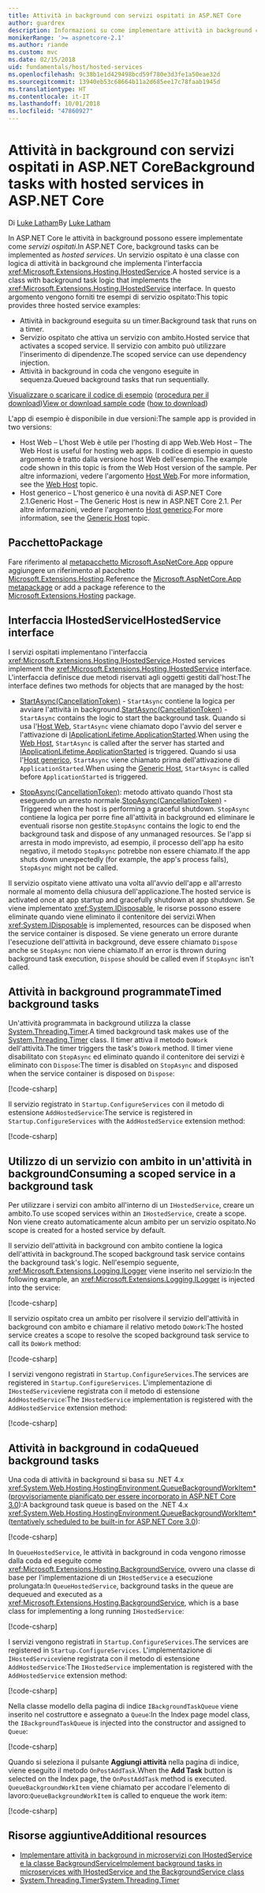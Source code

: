 ```yaml
---
title: Attività in background con servizi ospitati in ASP.NET Core
author: guardrex
description: Informazioni su come implementare attività in background con servizi ospitati in ASP.NET Core.
monikerRange: '>= aspnetcore-2.1'
ms.author: riande
ms.custom: mvc
ms.date: 02/15/2018
uid: fundamentals/host/hosted-services
ms.openlocfilehash: 9c38b1e1d429498bcd59f780e3d3fe1a50eae32d
ms.sourcegitcommit: 13940eb53c68664b11a2d685ee17c78faab1945d
ms.translationtype: HT
ms.contentlocale: it-IT
ms.lasthandoff: 10/01/2018
ms.locfileid: "47860927"
---
```

# <a name="background-tasks-with-hosted-services-in-aspnet-core"></a><span data-ttu-id="0bca3-103">Attività in background con servizi ospitati in ASP.NET Core</span><span class="sxs-lookup"><span data-stu-id="0bca3-103">Background tasks with hosted services in ASP.NET Core</span></span>

<span data-ttu-id="0bca3-104">Di [Luke Latham](https://github.com/guardrex)</span><span class="sxs-lookup"><span data-stu-id="0bca3-104">By [Luke Latham](https://github.com/guardrex)</span></span>

<span data-ttu-id="0bca3-105">In ASP.NET Core le attività in background possono essere implementate come *servizi ospitati*.</span><span class="sxs-lookup"><span data-stu-id="0bca3-105">In ASP.NET Core, background tasks can be implemented as *hosted services*.</span></span> <span data-ttu-id="0bca3-106">Un servizio ospitato è una classe con logica di attività in background che implementa l'interfaccia <xref:Microsoft.Extensions.Hosting.IHostedService>.</span><span class="sxs-lookup"><span data-stu-id="0bca3-106">A hosted service is a class with background task logic that implements the <xref:Microsoft.Extensions.Hosting.IHostedService> interface.</span></span> <span data-ttu-id="0bca3-107">In questo argomento vengono forniti tre esempi di servizio ospitato:</span><span class="sxs-lookup"><span data-stu-id="0bca3-107">This topic provides three hosted service examples:</span></span>

* <span data-ttu-id="0bca3-108">Attività in background eseguita su un timer.</span><span class="sxs-lookup"><span data-stu-id="0bca3-108">Background task that runs on a timer.</span></span>
* <span data-ttu-id="0bca3-109">Servizio ospitato che attiva un servizio con ambito.</span><span class="sxs-lookup"><span data-stu-id="0bca3-109">Hosted service that activates a scoped service.</span></span> <span data-ttu-id="0bca3-110">Il servizio con ambito può utilizzare l'inserimento di dipendenze.</span><span class="sxs-lookup"><span data-stu-id="0bca3-110">The scoped service can use dependency injection.</span></span>
* <span data-ttu-id="0bca3-111">Attività in background in coda che vengono eseguite in sequenza.</span><span class="sxs-lookup"><span data-stu-id="0bca3-111">Queued background tasks that run sequentially.</span></span>

<span data-ttu-id="0bca3-112">[Visualizzare o scaricare il codice di esempio](https://github.com/aspnet/Docs/tree/master/aspnetcore/fundamentals/host/hosted-services/samples/) ([procedura per il download](xref:tutorials/index#how-to-download-a-sample))</span><span class="sxs-lookup"><span data-stu-id="0bca3-112">[View or download sample code](https://github.com/aspnet/Docs/tree/master/aspnetcore/fundamentals/host/hosted-services/samples/) ([how to download](xref:tutorials/index#how-to-download-a-sample))</span></span>

<span data-ttu-id="0bca3-113">L'app di esempio è disponibile in due versioni:</span><span class="sxs-lookup"><span data-stu-id="0bca3-113">The sample app is provided in two versions:</span></span>

* <span data-ttu-id="0bca3-114">Host Web &ndash; L'host Web è utile per l'hosting di app Web.</span><span class="sxs-lookup"><span data-stu-id="0bca3-114">Web Host &ndash; The Web Host is useful for hosting web apps.</span></span> <span data-ttu-id="0bca3-115">Il codice di esempio in questo argomento è tratto dalla versione host Web dell'esempio.</span><span class="sxs-lookup"><span data-stu-id="0bca3-115">The example code shown in this topic is from the Web Host version of the sample.</span></span> <span data-ttu-id="0bca3-116">Per altre informazioni, vedere l'argomento [Host Web](xref:fundamentals/host/web-host).</span><span class="sxs-lookup"><span data-stu-id="0bca3-116">For more information, see the [Web Host](xref:fundamentals/host/web-host) topic.</span></span>
* <span data-ttu-id="0bca3-117">Host generico &ndash; L'host generico è una novità di ASP.NET Core 2.1.</span><span class="sxs-lookup"><span data-stu-id="0bca3-117">Generic Host &ndash; The Generic Host is new in ASP.NET Core 2.1.</span></span> <span data-ttu-id="0bca3-118">Per altre informazioni, vedere l'argomento [Host generico](xref:fundamentals/host/generic-host).</span><span class="sxs-lookup"><span data-stu-id="0bca3-118">For more information, see the [Generic Host](xref:fundamentals/host/generic-host) topic.</span></span>

## <a name="package"></a><span data-ttu-id="0bca3-119">Pacchetto</span><span class="sxs-lookup"><span data-stu-id="0bca3-119">Package</span></span>

<span data-ttu-id="0bca3-120">Fare riferimento al [metapacchetto Microsoft.AspNetCore.App](xref:fundamentals/metapackage-app) oppure aggiungere un riferimento al pacchetto [Microsoft.Extensions.Hosting](https://www.nuget.org/packages/Microsoft.Extensions.Hosting).</span><span class="sxs-lookup"><span data-stu-id="0bca3-120">Reference the [Microsoft.AspNetCore.App metapackage](xref:fundamentals/metapackage-app) or add a package reference to the [Microsoft.Extensions.Hosting](https://www.nuget.org/packages/Microsoft.Extensions.Hosting) package.</span></span>

## <a name="ihostedservice-interface"></a><span data-ttu-id="0bca3-121">Interfaccia IHostedService</span><span class="sxs-lookup"><span data-stu-id="0bca3-121">IHostedService interface</span></span>

<span data-ttu-id="0bca3-122">I servizi ospitati implementano l'interfaccia <xref:Microsoft.Extensions.Hosting.IHostedService>.</span><span class="sxs-lookup"><span data-stu-id="0bca3-122">Hosted services implement the <xref:Microsoft.Extensions.Hosting.IHostedService> interface.</span></span> <span data-ttu-id="0bca3-123">L'interfaccia definisce due metodi riservati agli oggetti gestiti dall'host:</span><span class="sxs-lookup"><span data-stu-id="0bca3-123">The interface defines two methods for objects that are managed by the host:</span></span>

* <span data-ttu-id="0bca3-124">[StartAsync(CancellationToken)](xref:Microsoft.Extensions.Hosting.IHostedService.StartAsync*) - `StartAsync` contiene la logica per avviare l'attività in background.</span><span class="sxs-lookup"><span data-stu-id="0bca3-124">[StartAsync(CancellationToken)](xref:Microsoft.Extensions.Hosting.IHostedService.StartAsync*) - `StartAsync` contains the logic to start the background task.</span></span> <span data-ttu-id="0bca3-125">Quando si usa l'[Host Web](xref:fundamentals/host/web-host), `StartAsync` viene chiamato dopo l'avvio del server e l'attivazione di [IApplicationLifetime.ApplicationStarted](xref:Microsoft.AspNetCore.Hosting.IApplicationLifetime.ApplicationStarted*).</span><span class="sxs-lookup"><span data-stu-id="0bca3-125">When using the [Web Host](xref:fundamentals/host/web-host), `StartAsync` is called after the server has started and [IApplicationLifetime.ApplicationStarted](xref:Microsoft.AspNetCore.Hosting.IApplicationLifetime.ApplicationStarted*) is triggered.</span></span> <span data-ttu-id="0bca3-126">Quando si usa l'[Host generico](xref:fundamentals/host/generic-host), `StartAsync` viene chiamato prima dell'attivazione di `ApplicationStarted`.</span><span class="sxs-lookup"><span data-stu-id="0bca3-126">When using the [Generic Host](xref:fundamentals/host/generic-host), `StartAsync` is called before `ApplicationStarted` is triggered.</span></span>

* <span data-ttu-id="0bca3-127">[StopAsync(CancellationToken)](xref:Microsoft.Extensions.Hosting.IHostedService.StopAsync*): metodo attivato quando l'host sta eseguendo un arresto normale.</span><span class="sxs-lookup"><span data-stu-id="0bca3-127">[StopAsync(CancellationToken)](xref:Microsoft.Extensions.Hosting.IHostedService.StopAsync*) - Triggered when the host is performing a graceful shutdown.</span></span> <span data-ttu-id="0bca3-128">`StopAsync` contiene la logica per porre fine all'attività in background ed eliminare le eventuali risorse non gestite.</span><span class="sxs-lookup"><span data-stu-id="0bca3-128">`StopAsync` contains the logic to end the background task and dispose of any unmanaged resources.</span></span> <span data-ttu-id="0bca3-129">Se l'app si arresta in modo imprevisto, ad esempio, il processo dell'app ha esito negativo, il metodo `StopAsync` potrebbe non essere chiamato.</span><span class="sxs-lookup"><span data-stu-id="0bca3-129">If the app shuts down unexpectedly (for example, the app's process fails), `StopAsync` might not be called.</span></span>

<span data-ttu-id="0bca3-130">Il servizio ospitato viene attivato una volta all'avvio dell'app e all'arresto normale al momento della chiusura dell'applicazione.</span><span class="sxs-lookup"><span data-stu-id="0bca3-130">The hosted service is activated once at app startup and gracefully shutdown at app shutdown.</span></span> <span data-ttu-id="0bca3-131">Se viene implementato <xref:System.IDisposable>, le risorse possono essere eliminate quando viene eliminato il contenitore dei servizi.</span><span class="sxs-lookup"><span data-stu-id="0bca3-131">When <xref:System.IDisposable> is implemented, resources can be disposed when the service container is disposed.</span></span> <span data-ttu-id="0bca3-132">Se viene generato un errore durante l'esecuzione dell'attività in background, deve essere chiamato `Dispose` anche se `StopAsync` non viene chiamato.</span><span class="sxs-lookup"><span data-stu-id="0bca3-132">If an error is thrown during background task execution, `Dispose` should be called even if `StopAsync` isn't called.</span></span>

## <a name="timed-background-tasks"></a><span data-ttu-id="0bca3-133">Attività in background programmate</span><span class="sxs-lookup"><span data-stu-id="0bca3-133">Timed background tasks</span></span>

<span data-ttu-id="0bca3-134">Un'attività programmata in background utilizza la classe [System.Threading.Timer](xref:System.Threading.Timer).</span><span class="sxs-lookup"><span data-stu-id="0bca3-134">A timed background task makes use of the [System.Threading.Timer](xref:System.Threading.Timer) class.</span></span> <span data-ttu-id="0bca3-135">Il timer attiva il metodo `DoWork` dell'attività.</span><span class="sxs-lookup"><span data-stu-id="0bca3-135">The timer triggers the task's `DoWork` method.</span></span> <span data-ttu-id="0bca3-136">Il timer viene disabilitato con `StopAsync` ed eliminato quando il contenitore dei servizi è eliminato con `Dispose`:</span><span class="sxs-lookup"><span data-stu-id="0bca3-136">The timer is disabled on `StopAsync` and disposed when the service container is disposed on `Dispose`:</span></span>

[!code-csharp[](hosted-services/samples/2.x/BackgroundTasksSample-WebHost/Services/TimedHostedService.cs?name=snippet1&highlight=15-16,30,37)]

<span data-ttu-id="0bca3-137">Il servizio registrato in `Startup.ConfigureServices` con il metodo di estensione `AddHostedService`:</span><span class="sxs-lookup"><span data-stu-id="0bca3-137">The service is registered in `Startup.ConfigureServices` with the `AddHostedService` extension method:</span></span>

[!code-csharp[](hosted-services/samples/2.x/BackgroundTasksSample-WebHost/Startup.cs?name=snippet1)]

## <a name="consuming-a-scoped-service-in-a-background-task"></a><span data-ttu-id="0bca3-138">Utilizzo di un servizio con ambito in un'attività in background</span><span class="sxs-lookup"><span data-stu-id="0bca3-138">Consuming a scoped service in a background task</span></span>

<span data-ttu-id="0bca3-139">Per utilizzare i servizi con ambito all'interno di un `IHostedService`, creare un ambito.</span><span class="sxs-lookup"><span data-stu-id="0bca3-139">To use scoped services within an `IHostedService`, create a scope.</span></span> <span data-ttu-id="0bca3-140">Non viene creato automaticamente alcun ambito per un servizio ospitato.</span><span class="sxs-lookup"><span data-stu-id="0bca3-140">No scope is created for a hosted service by default.</span></span>

<span data-ttu-id="0bca3-141">Il servizio dell'attività in background con ambito contiene la logica dell'attività in background.</span><span class="sxs-lookup"><span data-stu-id="0bca3-141">The scoped background task service contains the background task's logic.</span></span> <span data-ttu-id="0bca3-142">Nell'esempio seguente, <xref:Microsoft.Extensions.Logging.ILogger> viene inserito nel servizio:</span><span class="sxs-lookup"><span data-stu-id="0bca3-142">In the following example, an <xref:Microsoft.Extensions.Logging.ILogger> is injected into the service:</span></span>

[!code-csharp[](hosted-services/samples/2.x/BackgroundTasksSample-WebHost/Services/ScopedProcessingService.cs?name=snippet1)]

<span data-ttu-id="0bca3-143">Il servizio ospitato crea un ambito per risolvere il servizio dell'attività in background con ambito e chiamare il relativo metodo `DoWork`:</span><span class="sxs-lookup"><span data-stu-id="0bca3-143">The hosted service creates a scope to resolve the scoped background task service to call its `DoWork` method:</span></span>

[!code-csharp[](hosted-services/samples/2.x/BackgroundTasksSample-WebHost/Services/ConsumeScopedServiceHostedService.cs?name=snippet1&highlight=29-36)]

<span data-ttu-id="0bca3-144">I servizi vengono registrati in `Startup.ConfigureServices`.</span><span class="sxs-lookup"><span data-stu-id="0bca3-144">The services are registered in `Startup.ConfigureServices`.</span></span> <span data-ttu-id="0bca3-145">L'implementazione di `IHostedService`viene registrata con il metodo di estensione `AddHostedService`:</span><span class="sxs-lookup"><span data-stu-id="0bca3-145">The `IHostedService` implementation is registered with the `AddHostedService` extension method:</span></span>

[!code-csharp[](hosted-services/samples/2.x/BackgroundTasksSample-WebHost/Startup.cs?name=snippet2)]

## <a name="queued-background-tasks"></a><span data-ttu-id="0bca3-146">Attività in background in coda</span><span class="sxs-lookup"><span data-stu-id="0bca3-146">Queued background tasks</span></span>

<span data-ttu-id="0bca3-147">Una coda di attività in background si basa su .NET 4.x <xref:System.Web.Hosting.HostingEnvironment.QueueBackgroundWorkItem*> ([provvisoriamente pianificato per essere incorporato in ASP.NET Core 3.0](https://github.com/aspnet/Hosting/issues/1280)):</span><span class="sxs-lookup"><span data-stu-id="0bca3-147">A background task queue is based on the .NET 4.x <xref:System.Web.Hosting.HostingEnvironment.QueueBackgroundWorkItem*> ([tentatively scheduled to be built-in for ASP.NET Core 3.0](https://github.com/aspnet/Hosting/issues/1280)):</span></span>

[!code-csharp[](hosted-services/samples/2.x/BackgroundTasksSample-WebHost/Services/BackgroundTaskQueue.cs?name=snippet1)]

<span data-ttu-id="0bca3-148">In `QueueHostedService`, le attività in background in coda vengono rimosse dalla coda ed eseguite come <xref:Microsoft.Extensions.Hosting.BackgroundService>, ovvero una classe di base per l'implementazione di un `IHostedService` a esecuzione prolungata:</span><span class="sxs-lookup"><span data-stu-id="0bca3-148">In `QueueHostedService`, background tasks in the queue are dequeued and executed as a <xref:Microsoft.Extensions.Hosting.BackgroundService>, which is a base class for implementing a long running `IHostedService`:</span></span>

[!code-csharp[](hosted-services/samples/2.x/BackgroundTasksSample-WebHost/Services/QueuedHostedService.cs?name=snippet1&highlight=21,25)]

<span data-ttu-id="0bca3-149">I servizi vengono registrati in `Startup.ConfigureServices`.</span><span class="sxs-lookup"><span data-stu-id="0bca3-149">The services are registered in `Startup.ConfigureServices`.</span></span> <span data-ttu-id="0bca3-150">L'implementazione di `IHostedService`viene registrata con il metodo di estensione `AddHostedService`:</span><span class="sxs-lookup"><span data-stu-id="0bca3-150">The `IHostedService` implementation is registered with the `AddHostedService` extension method:</span></span>

[!code-csharp[](hosted-services/samples/2.x/BackgroundTasksSample-WebHost/Startup.cs?name=snippet3)]

<span data-ttu-id="0bca3-151">Nella classe modello della pagina di indice `IBackgroundTaskQueue` viene inserito nel costruttore e assegnato a `Queue`:</span><span class="sxs-lookup"><span data-stu-id="0bca3-151">In the Index page model class, the `IBackgroundTaskQueue` is injected into the constructor and assigned to `Queue`:</span></span>

[!code-csharp[](hosted-services/samples/2.x/BackgroundTasksSample-WebHost/Pages/Index.cshtml.cs?name=snippet1)]

<span data-ttu-id="0bca3-152">Quando si seleziona il pulsante **Aggiungi attività** nella pagina di indice, viene eseguito il metodo `OnPostAddTask`.</span><span class="sxs-lookup"><span data-stu-id="0bca3-152">When the **Add Task** button is selected on the Index page, the `OnPostAddTask` method is executed.</span></span> <span data-ttu-id="0bca3-153">`QueueBackgroundWorkItem` viene chiamato per accodare l'elemento di lavoro:</span><span class="sxs-lookup"><span data-stu-id="0bca3-153">`QueueBackgroundWorkItem` is called to enqueue the work item:</span></span>

[!code-csharp[](hosted-services/samples/2.x/BackgroundTasksSample-WebHost/Pages/Index.cshtml.cs?name=snippet2)]

## <a name="additional-resources"></a><span data-ttu-id="0bca3-154">Risorse aggiuntive</span><span class="sxs-lookup"><span data-stu-id="0bca3-154">Additional resources</span></span>

* [<span data-ttu-id="0bca3-155">Implementare attività in background in microservizi con IHostedService e la classe BackgroundService</span><span class="sxs-lookup"><span data-stu-id="0bca3-155">Implement background tasks in microservices with IHostedService and the BackgroundService class</span></span>](/dotnet/standard/microservices-architecture/multi-container-microservice-net-applications/background-tasks-with-ihostedservice)
* [<span data-ttu-id="0bca3-156">System.Threading.Timer</span><span class="sxs-lookup"><span data-stu-id="0bca3-156">System.Threading.Timer</span></span>](xref:System.Threading.Timer)
